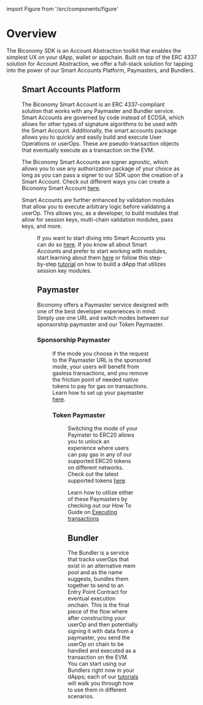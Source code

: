 import Figure from '/src/components/figure'

# Overview

The Biconomy SDK is an Account Abstraction toolkit that enables the simplest UX on your dApp, wallet or appchain. Built on top of the ERC 4337 solution for Account Abstraction, we offer a full-stack solution for tapping into the power of our Smart Accounts Platform, Paymasters, and Bundlers. 

 <Figure src={require('/docs/build/build-on-layer-1/integrations/account-abstraction/biconomy/images/overview/fullstackaa.png').default} width="80%" />

## Smart Accounts Platform

The Biconomy Smart Account is an ERC 4337-compliant solution that works with any Paymaster and Bundler service. Smart Accounts are governed by code instead of ECDSA, which allows for other types of signature algorithms to be used with the Smart Account. Additionally, the smart accounts package allows you to quickly and easily build and execute User Operations or userOps. These are pseudo-transaction objects that eventually execute as a transaction on the EVM.  

The Biconomy Smart Accounts are signer agnostic, which allows you to use any authorization package of your choice as long as you can pass a signer to our SDK upon the creation of a Smart Account. Check out different ways you can create a Biconomy Smart Account [here](https://docs.biconomy.io/category/signers).


Smart Accounts are further enhanced by validation modules that allow you to execute arbitrary logic before validating a userOp. This allows you, as a developer, to build modules that allow for session keys, multi-chain validation modules, pass keys, and more. 

 <Figure src={require('/docs/build/build-on-layer-1/integrations/account-abstraction/biconomy/images/overview/modularsa.png').default} width="80%" />

If you want to start diving into Smart Accounts you can do so [here](https://docs.biconomy.io/category/smart-accounts). If you know all about Smart Accounts and prefer to start working with modules, start learning about them [here](https://docs.biconomy.io/category/modules) or follow this step-by-step [tutorial](https://docs.biconomy.io/category/session-keys-tutorial) on how to build a dApp that utilizes session key modules. 

## Paymaster

Biconomy offers a Paymaster service designed with one of the best developer experiences in mind. Simply use one URL and switch modes between our sponsorship paymaster and our Token Paymaster. 

### Sponsorship Paymaster

 <Figure src={require('/docs/build/build-on-layer-1/integrations/account-abstraction/biconomy/images/overview/sponsored.png').default} width="80%" />


If the mode you choose in the request to the Paymaster URL is the sponsored mode, your users will benefit from gasless transactions, and you remove the friction point of needed native tokens to pay for gas on transactions. Learn how to set up your paymaster [here](https://docs.biconomy.io/dashboard/paymaster).

### Token Paymaster

 <Figure src={require('/docs/build/build-on-layer-1/integrations/account-abstraction/biconomy/images/overview/erc20gas.png').default} width="80%" />

Switching the mode of your Paymster to ERC20 allows you to unlock an experience where users can pay gas in any of our supported ERC20 tokens on different networks. Check out the latest supported tokens [here](https://docs.biconomy.io/supportedchains/supportedTokens).

Learn how to utilize either of these Paymasters by checking out our How To Guide on [Executing transactions](https://docs.biconomy.io/category/executing-transactions)

## Bundler

The Bundler is a service that tracks userOps that exist in an alternative mem pool and as the name suggests, bundles them together to send to an Entry Point Contract for eventual execution onchain. This is the final piece of the flow where after constructing your userOp and then potentially signing it with data from a paymaster, you send the userOp on chain to be handled and executed as a transaction on the EVM. You can start using our Bundlers right now in your dApps; each of our [tutorials](https://docs.biconomy.io/category/tutorials) will walk you through how to use them in different scenarios.